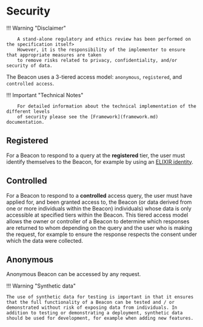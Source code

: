 # Security

!!! Warning "Disclaimer"

        A stand-alone regulatory and ethics review has been performed on the specification itself>
        However, it is the responsibility of the implementer to ensure that appropriate measures are taken
        to remove risks related to privacy, confidentiality, and/or security of data.

The Beacon uses a 3-tiered access model: `anonymous`, `registered`, and `controlled access`.

!!! Important "Technical Notes"

        For detailed information about the technical implementation of the different levels
        of security please see the [Framework](framework.md) documentation.

## Registered

For a Beacon to respond to a query at the **registered** tier, the user must identify themselves to the Beacon, for example by using an [ELIXIR identity](https://elixir-europe.org/internal-projects/commissioned-services/identity-access). 

## Controlled

For a Beacon to respond to a **controlled** access query, the user must have applied for, and been granted access to, the Beacon (or data derived from one or more individuals within the Beacon)
individuals) whose data is only accessible at specified tiers within the Beacon. This tiered access model allows the owner or controller of a Beacon to determine which responses are returned to whom depending on the query and the user who is making the request, for example to ensure the response respects the consent under which the data were collected.

## Anonymous

Anonymous Beacon can be accessed by any request.

!!! Warning "Synthetic data"

    The use of synthetic data for testing is important in that it ensures that the full functionality of a Beacon can be tested and / or demonstrated without risk of exposing data from individuals. In addition to testing or demonstrating a deployment, synthetic data should be used for development, for example when adding new features.
